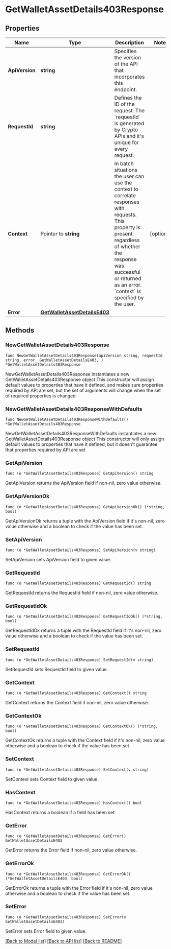 # GetWalletAssetDetails403Response

## Properties

Name | Type | Description | Notes
------------ | ------------- | ------------- | -------------
**ApiVersion** | **string** | Specifies the version of the API that incorporates this endpoint. | 
**RequestId** | **string** | Defines the ID of the request. The &#x60;requestId&#x60; is generated by Crypto APIs and it&#39;s unique for every request. | 
**Context** | Pointer to **string** | In batch situations the user can use the context to correlate responses with requests. This property is present regardless of whether the response was successful or returned as an error. &#x60;context&#x60; is specified by the user. | [optional] 
**Error** | [**GetWalletAssetDetailsE403**](GetWalletAssetDetailsE403.md) |  | 

## Methods

### NewGetWalletAssetDetails403Response

`func NewGetWalletAssetDetails403Response(apiVersion string, requestId string, error_ GetWalletAssetDetailsE403, ) *GetWalletAssetDetails403Response`

NewGetWalletAssetDetails403Response instantiates a new GetWalletAssetDetails403Response object
This constructor will assign default values to properties that have it defined,
and makes sure properties required by API are set, but the set of arguments
will change when the set of required properties is changed

### NewGetWalletAssetDetails403ResponseWithDefaults

`func NewGetWalletAssetDetails403ResponseWithDefaults() *GetWalletAssetDetails403Response`

NewGetWalletAssetDetails403ResponseWithDefaults instantiates a new GetWalletAssetDetails403Response object
This constructor will only assign default values to properties that have it defined,
but it doesn't guarantee that properties required by API are set

### GetApiVersion

`func (o *GetWalletAssetDetails403Response) GetApiVersion() string`

GetApiVersion returns the ApiVersion field if non-nil, zero value otherwise.

### GetApiVersionOk

`func (o *GetWalletAssetDetails403Response) GetApiVersionOk() (*string, bool)`

GetApiVersionOk returns a tuple with the ApiVersion field if it's non-nil, zero value otherwise
and a boolean to check if the value has been set.

### SetApiVersion

`func (o *GetWalletAssetDetails403Response) SetApiVersion(v string)`

SetApiVersion sets ApiVersion field to given value.


### GetRequestId

`func (o *GetWalletAssetDetails403Response) GetRequestId() string`

GetRequestId returns the RequestId field if non-nil, zero value otherwise.

### GetRequestIdOk

`func (o *GetWalletAssetDetails403Response) GetRequestIdOk() (*string, bool)`

GetRequestIdOk returns a tuple with the RequestId field if it's non-nil, zero value otherwise
and a boolean to check if the value has been set.

### SetRequestId

`func (o *GetWalletAssetDetails403Response) SetRequestId(v string)`

SetRequestId sets RequestId field to given value.


### GetContext

`func (o *GetWalletAssetDetails403Response) GetContext() string`

GetContext returns the Context field if non-nil, zero value otherwise.

### GetContextOk

`func (o *GetWalletAssetDetails403Response) GetContextOk() (*string, bool)`

GetContextOk returns a tuple with the Context field if it's non-nil, zero value otherwise
and a boolean to check if the value has been set.

### SetContext

`func (o *GetWalletAssetDetails403Response) SetContext(v string)`

SetContext sets Context field to given value.

### HasContext

`func (o *GetWalletAssetDetails403Response) HasContext() bool`

HasContext returns a boolean if a field has been set.

### GetError

`func (o *GetWalletAssetDetails403Response) GetError() GetWalletAssetDetailsE403`

GetError returns the Error field if non-nil, zero value otherwise.

### GetErrorOk

`func (o *GetWalletAssetDetails403Response) GetErrorOk() (*GetWalletAssetDetailsE403, bool)`

GetErrorOk returns a tuple with the Error field if it's non-nil, zero value otherwise
and a boolean to check if the value has been set.

### SetError

`func (o *GetWalletAssetDetails403Response) SetError(v GetWalletAssetDetailsE403)`

SetError sets Error field to given value.



[[Back to Model list]](../README.md#documentation-for-models) [[Back to API list]](../README.md#documentation-for-api-endpoints) [[Back to README]](../README.md)


